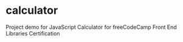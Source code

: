 # calculator
Project demo for JavaScript Calculator for freeCodeCamp Front End Libraries Certification
